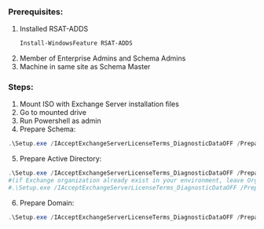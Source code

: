 ### Prerequisites:
1) Installed RSAT-ADDS
   ```powershell
   Install-WindowsFeature RSAT-ADDS
   ```
2) Member of Enterprise Admins and Schema Admins
3) Machine in same site as Schema Master

### Steps:
1) Mount ISO with Exchange Server installation files
2) Go to mounted drive
3) Run Powershell as admin
4) Prepare Schema:
```powershell
.\Setup.exe /IAcceptExchangeServerLicenseTerms_DiagnosticDataOFF /PrepareSchema
```
5) Prepare Active Directory:
```powershell
.\Setup.exe /IAcceptExchangeServerLicenseTerms_DiagnosticDataOFF /PrepareAD /OrganizationName:"yourOrg"
#(if Exchange organization already exist in your environment, leave OrganizationName parameter)
#.\Setup.exe /IAcceptExchangeServerLicenseTerms_DiagnosticDataOFF /PrepareAD)
```
6) Prepare Domain:
```powershell
.\Setup.exe /IAcceptExchangeServerLicenseTerms_DiagnosticDataOFF /PrepareAllDomains
```

